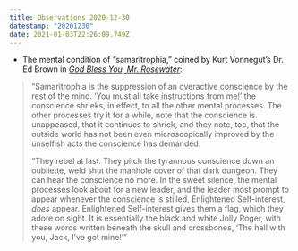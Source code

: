 ```yaml
---
title: Observations 2020-12-30
datestamp: "20201230"
date: 2021-01-03T22:26:09.749Z
---
```

- The mental condition of “samaritrophia,” coined by Kurt Vonnegut’s Dr. Ed Brown in *[God Bless You, Mr. Rosewater](https://bookshop.org/a/10169/9780385333474)*:
> “Samaritrophia is the suppression of an overactive conscience by the rest of the mind. ‘You must all take instructions from me!’ the conscience shrieks, in effect, to all the other mental processes. The other processes try it for a while, note that the conscience is unappeased, that it continues to shriek, and they note, too, that the outside world has not been even microscopically improved by the unselfish acts the conscience has demanded.
> 
> “They rebel at last. They pitch the tyrannous conscience down an oubliette, weld shut the manhole cover of that dark dungeon. They can hear the conscience no more. In the sweet silence, the mental processes look about for a new leader, and the leader most prompt to appear whenever the conscience is stilled, Enlightened Self-interest, *does* appear. Enlightened Self-interest gives them a flag, which they adore on sight. It is essentially the black and white Jolly Roger, with these words written beneath the skull and crossbones, ‘The hell with you, Jack, I’ve got mine!’”